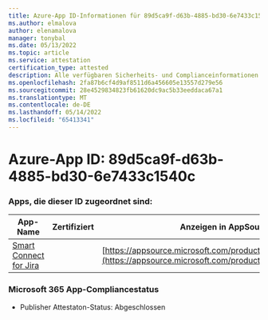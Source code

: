 ```yaml
---
title: Azure-App ID-Informationen für 89d5ca9f-d63b-4885-bd30-6e7433c1540c
ms.author: elmalova
author: elenamalova
manager: tonybal
ms.date: 05/13/2022
ms.topic: article
ms.service: attestation
certification_type: attested
description: Alle verfügbaren Sicherheits- und Complianceinformationen für 89d5ca9f-d63b-4885-bd30-6e7433c1540c.
ms.openlocfilehash: 2fa87b6cf4d9af8511d6a456605e13557d279e56
ms.sourcegitcommit: 28e4529834823fb61620dc9ac5b33eeddaca67a1
ms.translationtype: MT
ms.contentlocale: de-DE
ms.lasthandoff: 05/14/2022
ms.locfileid: "65413341"
---
```

# <a name="azure-app-id-89d5ca9f-d63b-4885-bd30-6e7433c1540c"></a>Azure-App ID: 89d5ca9f-d63b-4885-bd30-6e7433c1540c


### <a name="apps-associated-with-this-id"></a>Apps, die dieser ID zugeordnet sind:
| **App-Name** | **Zertifiziert** | **Anzeigen in AppSource** |
|--------------|---------------|-----------------------|
| [Smart Connect for Jira](../forward/WA200002055.md) |  | [https://appsource.microsoft.com/product/office/WA200002055](https://appsource.microsoft.com/product/office/WA200002055) |

### <a name="microsoft-365-app-compliance-status"></a>Microsoft 365 App-Compliancestatus
- Publisher Attestaton-Status: Abgeschlossen
